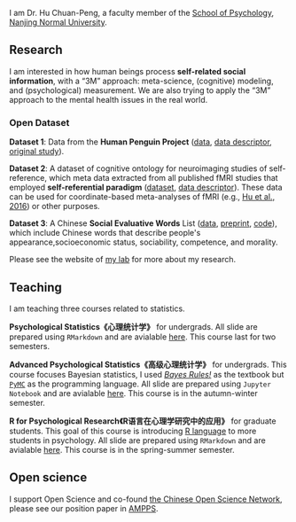 I am Dr. Hu Chuan-Peng, a faculty member of the [School of Psychology](http://schools.njnu.edu.cn/psy/), [Nanjing Normal University](http://en.njnu.edu.cn/). 

## Research
I am interested in how human beings process **self-related social information**, with a “3M” approach: meta-science, (cognitive) modeling, and (psychological) measurement. We are also trying to apply the “3M” approach to the mental health issues in the real world. 

### Open Dataset
**Dataset 1**: Data from the **Human Penguin Project** ([data](https://osf.io/h52d3/), [data descriptor](https://www.nature.com/articles/s41597-019-0029-2), [original study](https://doi.org/10.1525/collabra.165)). 

**Dataset 2**: A dataset of cognitive ontology for neuroimaging studies of self-reference, which meta data extracted from all published fMRI studies that employed **self-referential paradigm** ([dataset](https://doi.org/10.57760/sciencedb.j00001.00469), [data descriptor](https://doi.org/10.11922/11-6035.csd.2022.0047.zh)). These data can be used for coordinate-based meta-analyses of fMRI (e.g., [Hu et al., 2016](doi.org/10.1016/j.neubiorev.2015.12.003)) or other purposes.

**Dataset 3**: A Chinese **Social Evaluative Words** List ([data](https://doi.org/10.57760/sciencedb.11640), [preprint](https://psyarxiv.com/9cm7z/), [code](https://github.com/Chuan-Peng-Lab/SEVproject)), which include Chinese words that describe people's appearance,socioeconomic status, sociability, competence, and morality. 

Please see the website of [my lab](https://huchuanpeng.com/) for more about my research.

## Teaching
I am teaching three courses related to statistics. 

**Psychological Statistics《心理统计学》** for undergrads. All slide are prepared using `RMarkdown` and are avialable [here](https://github.com/Chuan-Peng-Lab/PsyStats). This course last for two semesters.

**Advanced Psychological Statistics《高级心理统计学》** for undergrads. This course focuses Bayesian statistics, I used [*Bayes Rules!*](https://www.bayesrulesbook.com/) as the textbook but [`PyMC`](https://www.pymc.io/welcome.html) as the programming language.  All slide are prepared using `Jupyter Notebook` and are avialable [here](https://gitee.com/hcp4715/bayesian-analysis-nnupsy). This course is in the autumn-winter semester.

**R for Psychological Research《R语言在心理学研究中的应用》** for graduate students. This goal of this course is introducing [R language](https://www.r-project.org/) to more students in psychology. All slide are prepared using `RMarkdown` and are avialable [here](https://github.com/hcp4715/R4Psy). This course is in the spring-summer semester.

## Open science
I support Open Science and co-found [the Chinese Open Science Network](https://open-sci.cn/), please see our position paper in [AMPPS](https://journals.sagepub.com/doi/10.1177/25152459221144986).
